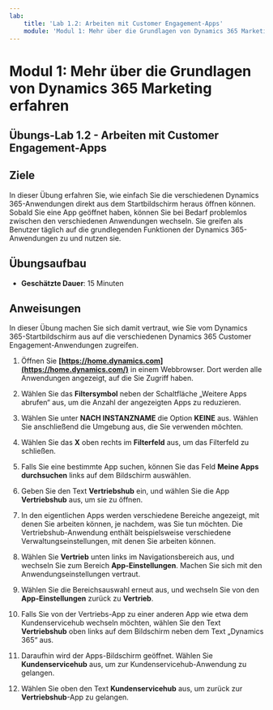 ```yaml
---
lab:
    title: 'Lab 1.2: Arbeiten mit Customer Engagement-Apps'
    module: 'Modul 1: Mehr über die Grundlagen von Dynamics 365 Marketing erfahren'
---
```


Modul 1: Mehr über die Grundlagen von Dynamics 365 Marketing erfahren
========================

## Übungs-Lab 1.2 - Arbeiten mit Customer Engagement-Apps 

## Ziele

In dieser Übung erfahren Sie, wie einfach Sie die verschiedenen Dynamics 365-Anwendungen direkt aus dem Startbildschirm heraus öffnen können. Sobald Sie eine App geöffnet haben, können Sie bei Bedarf problemlos zwischen den verschiedenen Anwendungen wechseln. Sie greifen als Benutzer täglich auf die grundlegenden Funktionen der Dynamics 365-Anwendungen zu und nutzen sie.


## Übungsaufbau

  - **Geschätzte Dauer**: 15 Minuten

## Anweisungen

In dieser Übung machen Sie sich damit vertraut, wie Sie vom Dynamics 365-Startbildschirm aus auf die verschiedenen Dynamics 365 Customer Engagement-Anwendungen zugreifen. 

1. Öffnen Sie **[https://home.dynamics.com](https://home.dynamics.com/)** in einem Webbrowser. Dort werden alle Anwendungen angezeigt, auf die Sie Zugriff haben. 

2. Wählen Sie das **Filtersymbol** neben der Schaltfläche „Weitere Apps abrufen“ aus, um die Anzahl der angezeigten Apps zu reduzieren. 

3. Wählen Sie unter **NACH INSTANZNAME** die Option **KEINE** aus. Wählen Sie anschließend die Umgebung aus, die Sie verwenden möchten. 

4. Wählen Sie das **X** oben rechts im **Filterfeld** aus, um das Filterfeld zu schließen. 

5. Falls Sie eine bestimmte App suchen, können Sie das Feld **Meine Apps durchsuchen** links auf dem Bildschirm auswählen. 

6. Geben Sie den Text **Vertriebshub** ein, und wählen Sie die App **Vertriebshub** aus, um sie zu öffnen. 

7. In den eigentlichen Apps werden verschiedene Bereiche angezeigt, mit denen Sie arbeiten können, je nachdem, was Sie tun möchten. Die Vertriebshub-Anwendung enthält beispielsweise verschiedene Verwaltungseinstellungen, mit denen Sie arbeiten können. 

8. Wählen Sie **Vertrieb** unten links im Navigationsbereich aus, und wechseln Sie zum Bereich **App-Einstellungen**. Machen Sie sich mit den Anwendungseinstellungen vertraut.

9. Wählen Sie die Bereichsauswahl erneut aus, und wechseln Sie von den **App-Einstellungen** zurück zu **Vertrieb**.

10. Falls Sie von der Vertriebs-App zu einer anderen App wie etwa dem Kundenservicehub wechseln möchten, wählen Sie den Text **Vertriebshub** oben links auf dem Bildschirm neben dem Text „Dynamics 365“ aus. 

11. Daraufhin wird der Apps-Bildschirm geöffnet. Wählen Sie **Kundenservicehub** aus, um zur Kundenservicehub-Anwendung zu gelangen. 

12. Wählen Sie oben den Text **Kundenservicehub** aus, um zurück zur **Vertriebshub**-App zu gelangen. 
